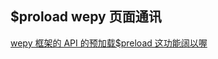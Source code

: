 ## \$proload wepy 页面通讯

[wepy 框架的 API 的预加载\$preload 这功能阔以喔](https://www.cnblogs.com/l-yabiao/p/9136327.html)
